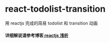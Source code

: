 # react-todolist-transition

用 reactjs 完成的简易 todolist 和 transition 动画

#### 详细解说请参考博客[ reactjs 浅析](https://github.com/lulujianglab/blog/issues/36)
